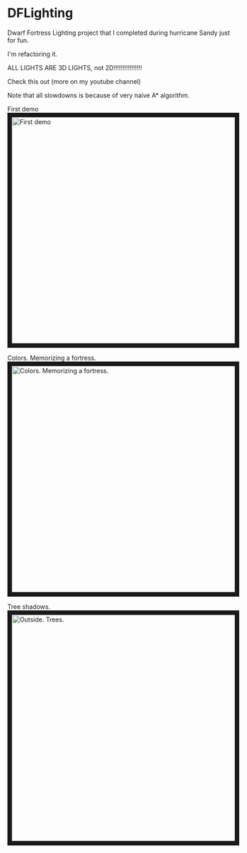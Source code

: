 # DFLighting
Dwarf Fortress Lighting project that I completed during hurricane Sandy just for fun.

I'm refactoring it.


ALL LIGHTS ARE 3D LIGHTS, not 2D!!!!!!!!!!!!!!!!


Check this out (more on my youtube channel)

Note that all slowdowns is because of very naive A* algorithm.



First demo
<a href="http://www.youtube.com/watch?feature=player_embedded&v=wih3k0wnsnc" target="_blank"><img src="http://img.youtube.com/vi/wih3k0wnsnc/0.jpg" alt="First demo" width="854" height="510" border="10" /></a>


Colors. Memorizing a fortress.
<a href="http://www.youtube.com/watch?feature=player_embedded&v=6MmgC6TMkjw" target="_blank"><img src="http://img.youtube.com/vi/6MmgC6TMkjw/0.jpg" alt="Colors. Memorizing a fortress." width="854" height="510" border="10" /></a>


Tree shadows.
<a href="http://www.youtube.com/watch?feature=player_embedded&v=-ncqex8ijIM" target="_blank"><img src="http://img.youtube.com/vi/-ncqex8ijIM/0.jpg" alt="Outside. Trees." width="854" height="510" border="10" /></a>
